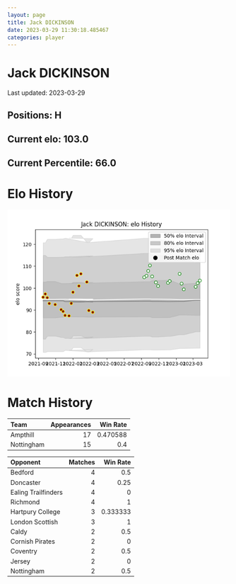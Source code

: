 ```yaml
---  
layout: page  
title: Jack DICKINSON  
date: 2023-03-29 11:30:18.485467  
categories: player  
---
```

# Jack DICKINSON


Last updated: 2023-03-29
## Positions: H

## Current elo: 103.0

## Current Percentile: 66.0

# Elo History


![elo history](history_JackDICKINSON.png)
# Match History


| Team       |   Appearances |   Win Rate |
|:-----------|--------------:|-----------:|
| Ampthill   |            17 |   0.470588 |
| Nottingham |            15 |   0.4      |

| Opponent            |   Matches |   Win Rate |
|:--------------------|----------:|-----------:|
| Bedford             |         4 |   0.5      |
| Doncaster           |         4 |   0.25     |
| Ealing Trailfinders |         4 |   0        |
| Richmond            |         4 |   1        |
| Hartpury College    |         3 |   0.333333 |
| London Scottish     |         3 |   1        |
| Caldy               |         2 |   0.5      |
| Cornish Pirates     |         2 |   0        |
| Coventry            |         2 |   0.5      |
| Jersey              |         2 |   0        |
| Nottingham          |         2 |   0.5      |